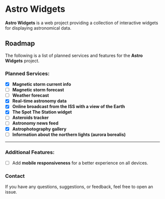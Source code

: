 # Astro Widgets

**Astro Widgets** is a web project providing a collection of interactive widgets for displaying astronomical data.

## Roadmap
The following is a list of planned services and features for the **Astro Widgets** project.

### Planned Services:
- [x] **Magnetic storm current info**
- [ ] **Magnetic storm forecast**
- [ ] **Weather forecast**
- [x] **Real-time astronomy data**
- [x] **Online broadcast from the ISS with a view of the Earth**
- [x] **The Spot The Station widget**
- [ ] **Asteroids tracker**  
- [ ] **Astronomy news feed**  
- [x] **Astrophotography gallery**  
- [ ] **Information about the northern lights (aurora borealis)**

---

### Additional Features:
- [ ] Add **mobile responsiveness** for a better experience on all devices.

### Contact
If you have any questions, suggestions, or feedback, feel free to open an issue.